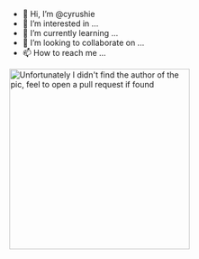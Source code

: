 - 👋 Hi, I’m @cyrushie
- 👀 I’m interested in ...
- 🌱 I’m currently learning ...
- 💞️ I’m looking to collaborate on ...
- 📫 How to reach me ...

<!---
sugune/sugune is a ✨ special ✨ repository because its `README.md` (this file) appears on your GitHub profile.
You can click the Preview link to take a look at your changes.

--->

<img align="left" src="https://pin.it/1cTKRRkUQ" alt="Unfortunately I didn't find the author of the pic, feel to open a pull request if found" width="320" /> 
